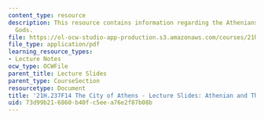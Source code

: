 ```yaml
---
content_type: resource
description: This resource contains information regarding the Athenians and their
  Gods.
file: https://ol-ocw-studio-app-production.s3.amazonaws.com/courses/21h-237-the-city-of-athens-in-the-age-of-pericles-fall-2014/73d99b216860b40fc5eea76e2f87b08b_MIT21H_237F14_Gods.pdf
file_type: application/pdf
learning_resource_types:
- Lecture Notes
ocw_type: OCWFile
parent_title: Lecture Slides
parent_type: CourseSection
resourcetype: Document
title: '21H.237F14 The City of Athens - Lecture Slides: Athenian and Their Gods'
uid: 73d99b21-6860-b40f-c5ee-a76e2f87b08b
---
```


